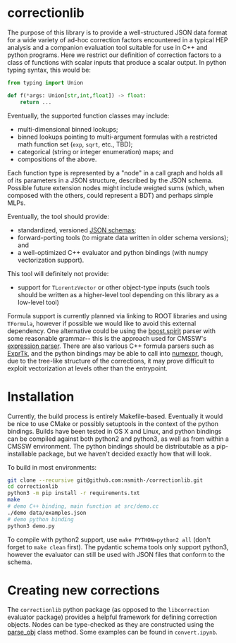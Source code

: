 correctionlib
=============

The purpose of this library is to provide a well-structured JSON data format for a
wide variety of ad-hoc correction factors encountered in a typical HEP analysis and
a companion evaluation tool suitable for use in C++ and python programs.
Here we restrict our definition of correction factors to a class of functions with
scalar inputs that produce a scalar output. In python typing syntax, this would be:

```python
from typing import Union

def f(*args: Union[str,int,float]) -> float:
    return ...
```

Eventually, the supported function classes may include:

  * multi-dimensional binned lookups;
  * binned lookups pointing to multi-argument formulas with a restricted
    math function set (`exp`, `sqrt`, etc., TBD);
  * categorical (string or integer enumeration) maps; and
  * compositions of the above.

Each function type is represented by a "node" in a call graph and holds all
of its parameters in a JSON structure, described by the JSON schema.
Possible future extension nodes might include weigted sums (which, when composed with
the others, could represent a BDT) and perhaps simple MLPs.

Eventually, the tool should provide:

  * standardized, versioned [JSON schemas](https://json-schema.org/);
  * forward-porting tools (to migrate data written in older schema versions); and
  * a well-optimized C++ evaluator and python bindings (with numpy vectorization support).

This tool will definitely not provide:

  * support for `TLorentzVector` or other object-type inputs (such tools should be written
    as a higher-level tool depending on this library as a low-level tool)

Formula support is currently planned via linking to ROOT libraries and using `TFormula`,
however if possible we would like to avoid this external dependency. One alternative could
be using the [boost.spirit](http://boost-spirit.com/home/) parser with some reasonable grammar--
this is the approach used for CMSSW's [expression parser](https://github.com/cms-sw/cmssw/blob/master/CommonTools/Utils/src/Grammar.h).
There are also various C++ formula parsers such as [ExprTk](http://www.partow.net/programming/exprtk/index.html),
and the python bindings may be able to call into [numexpr](https://numexpr.readthedocs.io/en/latest/user_guide.html),
though, due to the tree-like structure of the corrections, it may prove difficult to exploit vectorization
at levels other than the entrypoint.

# Installation

Currently, the build process is entirely Makefile-based. Eventually it would be nice to use
CMake or possibly setuptools in the context of the python bindings. Builds have been tested
in OS X and Linux, and python bindings can be compiled against both python2 and python3, as
well as from within a CMSSW environment. The python bindings should be distributable as a
pip-installable package, but we haven't decided exactly how that will look.

To build in most environments:
```bash
git clone --recursive git@github.com:nsmith-/correctionlib.git
cd correctionlib
python3 -m pip install -r requirements.txt
make
# demo C++ binding, main function at src/demo.cc
./demo data/examples.json
# demo python binding
python3 demo.py
```

To compile with python2 support, use `make PYTHON=python2 all` (don't forget to `make clean` first).
The pydantic schema tools only support python3, however the evaluator can still be used with JSON files
that conform to the schema.

# Creating new corrections

The `correctionlib` python package (as opposed to the `libcorrection` evaluator package) provides a helpful
framework for defining correction objects. Nodes can be type-checked as they are constructed using the
[parse_obj](https://pydantic-docs.helpmanual.io/usage/models/#helper-functions) class method.
Some examples can be found in `convert.ipynb`.
